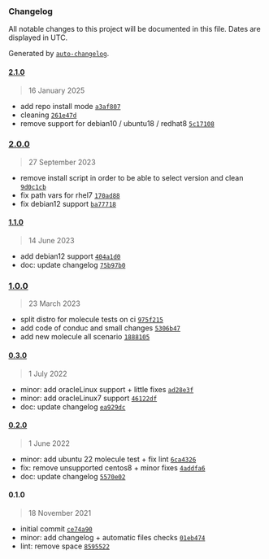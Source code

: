 ### Changelog

All notable changes to this project will be documented in this file. Dates are displayed in UTC.

Generated by [`auto-changelog`](https://github.com/CookPete/auto-changelog).

#### [2.1.0](https://github.com/lotusnoir/ansible-apps_snoopy/compare/2.0.0...2.1.0)

> 16 January 2025

- add repo install mode [`a3af807`](https://github.com/lotusnoir/ansible-apps_snoopy/commit/a3af807c08959691ba3cff933155318161ee4695)
- cleaning [`261e47d`](https://github.com/lotusnoir/ansible-apps_snoopy/commit/261e47d81a177ec8bd6ac937ecc9d5546d4a644d)
- remove support for debian10 / ubuntu18 / redhat8 [`5c17108`](https://github.com/lotusnoir/ansible-apps_snoopy/commit/5c17108e7e7be489a9b311f56e30d0c95e1039d5)

### [2.0.0](https://github.com/lotusnoir/ansible-apps_snoopy/compare/1.1.0...2.0.0)

> 27 September 2023

- remove install script in order to be able to select version and clean [`9d0c1cb`](https://github.com/lotusnoir/ansible-apps_snoopy/commit/9d0c1cb1d9862de8fd86191983c06a4a20b906a3)
- fix path vars for rhel7 [`170ad88`](https://github.com/lotusnoir/ansible-apps_snoopy/commit/170ad881fa4c1b417058ba339637e95f8eb0e0ae)
- fix debian12 support [`ba77718`](https://github.com/lotusnoir/ansible-apps_snoopy/commit/ba77718adc0779740addb8f17fdd531d7b575cf0)

#### [1.1.0](https://github.com/lotusnoir/ansible-apps_snoopy/compare/1.0.0...1.1.0)

> 14 June 2023

- add debian12 support [`404a1d0`](https://github.com/lotusnoir/ansible-apps_snoopy/commit/404a1d0b6d8765634dd667149253719b9e8b226e)
- doc: update changelog [`75b97b0`](https://github.com/lotusnoir/ansible-apps_snoopy/commit/75b97b0f58b1a96433afaf87f5b61a3f607f1d08)

### [1.0.0](https://github.com/lotusnoir/ansible-apps_snoopy/compare/0.3.0...1.0.0)

> 23 March 2023

- split distro for molecule tests on ci [`975f215`](https://github.com/lotusnoir/ansible-apps_snoopy/commit/975f2155bc185c0c9cb81f89d538aa269b1cf324)
- add code of conduc and small changes [`5306b47`](https://github.com/lotusnoir/ansible-apps_snoopy/commit/5306b47429bd5f6ec38d38f03d4a2f42320a7655)
- add new molecule all scenario [`1888105`](https://github.com/lotusnoir/ansible-apps_snoopy/commit/188810553b7a9a2da1315f31d2630eb927835030)

#### [0.3.0](https://github.com/lotusnoir/ansible-apps_snoopy/compare/0.2.0...0.3.0)

> 1 July 2022

- minor: add oracleLinux support + little fixes [`ad28e3f`](https://github.com/lotusnoir/ansible-apps_snoopy/commit/ad28e3f2713a1147da4982cb999a2f3ec37bbfd1)
- minor: add oracleLinux7 support [`46122df`](https://github.com/lotusnoir/ansible-apps_snoopy/commit/46122dfe7eec47ae987916aa1c25edb59f7a9d61)
- doc: update changelog [`ea929dc`](https://github.com/lotusnoir/ansible-apps_snoopy/commit/ea929dcec8f6b6e3b0ccebcbbc5bd955dd9e455b)

#### [0.2.0](https://github.com/lotusnoir/ansible-apps_snoopy/compare/0.1.0...0.2.0)

> 1 June 2022

- minor: add ubuntu 22 molecule test + fix lint [`6ca4326`](https://github.com/lotusnoir/ansible-apps_snoopy/commit/6ca43265a804a33e2db17b5351ba2640d3c040df)
- fix: remove unsupported centos8 + minor fixes [`4addfa6`](https://github.com/lotusnoir/ansible-apps_snoopy/commit/4addfa625a8377d7d17dd8d3b65f6bf8aa6ee199)
- doc: update changelog [`5570e02`](https://github.com/lotusnoir/ansible-apps_snoopy/commit/5570e02495240c72e08a22a8bf74e651726d4293)

#### 0.1.0

> 18 November 2021

- initial commit [`ce74a90`](https://github.com/lotusnoir/ansible-apps_snoopy/commit/ce74a906197be0c6af71e563fd502950262e2e41)
- minor: add changelog + automatic files checks [`01eb474`](https://github.com/lotusnoir/ansible-apps_snoopy/commit/01eb474506cc1af9c9a3801d8bd387996fc3f9b2)
- lint: remove space [`8595522`](https://github.com/lotusnoir/ansible-apps_snoopy/commit/859552248418667ac88932771ef21f21921bb824)
